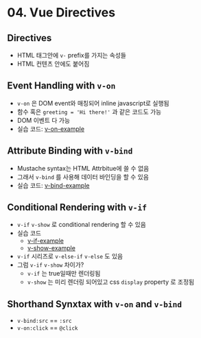 # 04. Vue Directives

## Directives

- HTML 태그안에 `v-` prefix를 가지는 속성들
- HTML 컨텐츠 안에도 붙어짐

## Event Handling with `v-on`

- `v-on` 은 DOM event와 매칭되어 inline javascript로 실행됨
- 함수 혹은 `greeting = 'Hi there!'` 과 같은 코드도 가능
- DOM 이벤트 다 가능
- 실습 코드: [v-on-example](./src/v-on-example)

## Attribute Binding with `v-bind`

- Mustache syntax는 HTML Attrbitue에 쓸 수 없음
- 그래서 `v-bind` 를 사용해 데이터 바인딩을 할 수 있음
- 실습 코드: [v-bind-example](./src/v-bind-example)

## Conditional Rendering with `v-if`

- `v-if` `v-show` 로 conditional rendering 할 수 있음
- 실습 코드
  - [v-if-example](./src/v-if-example)
  - [v-show-example](./src/v-show-example)
- `v-if` 시리즈로 `v-else-if` `v-else` 도 있음
- 그럼 `v-if` `v-show` 차이가?
  - `v-if` 는 true일때만 렌더링됨
  - `v-show` 는 미리 렌더링 되어있고 css `display` property 로 조정됨

## Shorthand Synxtax with `v-on` and `v-bind`

- `v-bind:src` == `:src`
- `v-on:click` == `@click`
